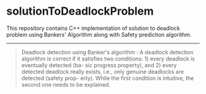 # solutionToDeadlockProblem
This repository contains C++ implementation of solution to deadlock problem using Bankers' Algorithm along with Safety prediction algorithm.

*****************************************************************************************************************************

>Deadlock detection using Banker's algorithm : A deadlock detection algorithm is correct if it satisfies two conditions: 1) every deadlock is eventually detected (ba- sic progress property), and 2) every detected deadlock really exists, i.e., only genuine deadlocks are detected (safety prop- erty). While the first condition is intuitive, the second one needs to be explained.

